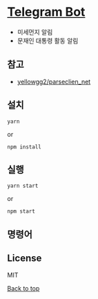 <a name=top />

# [Telegram Bot](https://github.com/seowonintech/telegram-bot)

- 미세먼지 알림
- 문재인 대통령 활동 알림

## 참고

- [yellowgg2/parseclien_net](https://github.com/yellowgg2/parseclien_net)

## 설치

```
yarn
```
or
```
npm install
```

## 실행

```
yarn start
```
or
```
npm start
```

## 명령어

## License

MIT

[Back to top](#top)
